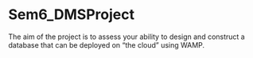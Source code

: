 # Sem6_DMSProject
The aim of the project is to assess your ability to design and construct a database that can be deployed on “the cloud” using WAMP.  
